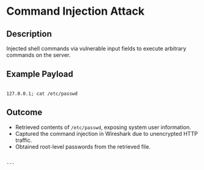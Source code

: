 # Command Injection Attack

## Description
Injected shell commands via vulnerable input fields to execute arbitrary commands on the server.

## Example Payload
```

127.0.0.1; cat /etc/passwd

```

## Outcome
- Retrieved contents of `/etc/passwd`, exposing system user information.
- Captured the command injection in Wireshark due to unencrypted HTTP traffic.
- Obtained root-level passwords from the retrieved file.
```

---
